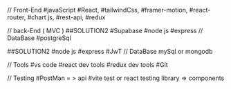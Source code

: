 // Front-End
#javaScript
#React,
#tailwindCss,
#framer-motion,
#react-router,
#chart js,
#rest-api,
#redux

// back-End ( MVC )
##SOLUTION2
#Supabase
#node js
#express
// DataBase
#postgreSql

##SOLUTION2
#node js
#express
#JwT
// DataBase
mySql or mongodb

// Tools
#vs code
#react dev tools
#redux dev tools
#Git

// Testing
#PostMan = > api
#vite test or react testing library => components


